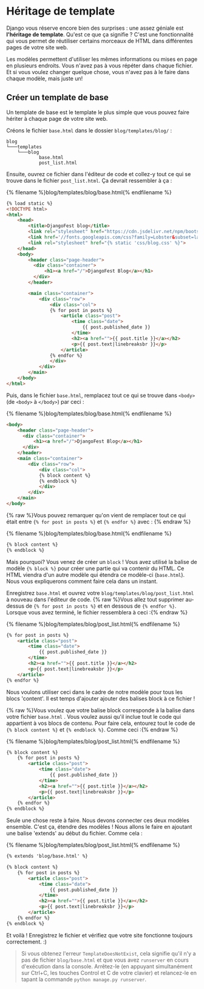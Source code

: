 # Héritage de template

Django vous réserve encore bien des surprises : une assez géniale est **l'héritage de template**. Qu'est ce que ça signifie ? C'est une fonctionnalité qui vous permet de réutiliser certains morceaux de HTML dans différentes pages de votre site web.

Les modèles permettent d'utiliser les mêmes informations ou mises en page en plusieurs endroits. Vous n'avez pas à vous répéter dans chaque fichier. Et si vous voulez changer quelque chose, vous n'avez pas à le faire dans chaque modèle, mais juste un!

## Créer un template de base

Un template de base est le template le plus simple que vous pouvez faire hériter à chaque page de votre site web.

Créons le fichier `base.html` dans le dossier `blog/templates/blog/` :

    blog
    └───templates
        └───blog
                base.html
                post_list.html
    

Ensuite, ouvrez ce fichier dans l'éditeur de code et collez-y tout ce qui se trouve dans le fichier `post_list.html`. Ça devrait ressembler à ça :

{% filename %}blog/templates/blog/base.html{% endfilename %}

```html
{% load static %}
<!DOCTYPE html>
<html>
    <head>
        <title>DjangoFest blog</title>
        <link rel="stylesheet" href="https://cdn.jsdelivr.net/npm/bootstrap@4.5.3/dist/css/bootstrap.min.css" integrity="sha384-TX8t27EcRE3e/ihU7zmQxVncDAy5uIKz4rEkgIXeMed4M0jlfIDPvg6uqKI2xXr2" crossorigin="anonymous">
        <link href='//fonts.googleapis.com/css?family=Lobster&subset=latin,latin-ext' rel='stylesheet' type='text/css'>
        <link rel="stylesheet" href="{% static 'css/blog.css' %}">
    </head>
    <body>
        <header class="page-header">
          <div class="container">
              <h1><a href="/">DjangoFest Blog</a></h1>
          </div>
        </header>

        <main class="container">
            <div class="row">
                <div class="col">
                {% for post in posts %}
                    <article class="post">
                        <time class="date">
                            {{ post.published_date }}
                        </time>
                        <h2><a href="">{{ post.title }}</a></h2>
                        <p>{{ post.text|linebreaksbr }}</p>
                    </article>
                {% endfor %}
                </div>
            </div>
        </main>
    </body>
</html>
```

Puis, dans le fichier `base.html`, remplacez tout ce qui se trouve dans `<body>` (de `<body>` à `</body>`) par ceci :

{% filename %}blog/templates/blog/base.html{% endfilename %}

```html
<body>
    <header class="page-header">
      <div class="container">
          <h1><a href="/">DjangoFest Blog</a></h1>
      </div>
    </header>
    <main class="container">
        <div class="row">
            <div class="col">
            {% block content %}
            {% endblock %}
            </div>
        </div>
    </main>
</body>
```

{% raw %}Vous pouvez remarquer qu'on vient de remplacer tout ce qui était entre `{% for post in posts %}` et `{% endfor %}` avec : {% endraw %}

{% filename %}blog/templates/blog/base.html{% endfilename %}

```html
{% block content %}
{% endblock %}
```

Mais pourquoi? Vous venez de créer un `block` ! Vous avez utilisé la balise de modèle `{% block %}` pour créer une partie qui va contenir du HTML. Ce HTML viendra d'un autre modèle qui étendra ce modèle-ci (`base.html`). Nous vous expliquerons comment faire cela dans un instant.

Enregistrez `base.html` et ouvrez votre `blog/templates/blog/post_list.html` à nouveau dans l'éditeur de code. {% raw %}Vous allez tout supprimer au-dessus de `{% for post in posts %}` et en dessous de `{% endfor %}`. Lorsque vous avez terminé, le fichier ressemblera à ceci :{% endraw %}

{% filename %}blog/templates/blog/post_list.html{% endfilename %}

```html
{% for post in posts %}
    <article class="post">
        <time class="date">
            {{ post.published_date }}
        </time>
        <h2><a href="">{{ post.title }}</a></h2>
        <p>{{ post.text|linebreaksbr }}</p>
    </article>
{% endfor %}
```

Nous voulons utiliser ceci dans le cadre de notre modèle pour tous les blocs 'content'. Il est temps d'ajouter ajouter des balises block à ce fichier !

{% raw %}Vous voulez que votre balise block corresponde à la balise dans votre fichier `base.html` . Vous voulez aussi qu'il inclue tout le code qui appartient à vos blocs de contenu. Pour faire cela, entourez tout le code de `{% block content %}` et `{% endblock %}`. Comme ceci :{% endraw %}

{% filename %}blog/templates/blog/post_list.html{% endfilename %}

```html
{% block content %}
    {% for post in posts %}
        <article class="post">
            <time class="date">
                {{ post.published_date }}
            </time>
            <h2><a href="">{{ post.title }}</a></h2>
            <p>{{ post.text|linebreaksbr }}</p>
        </article>
    {% endfor %}
{% endblock %}
```

Seule une chose reste à faire. Nous devons connecter ces deux modèles ensemble. C'est ça, étendre des modèles ! Nous allons le faire en ajoutant une balise 'extends' au début du fichier. Comme cela :

{% filename %}blog/templates/blog/post_list.html{% endfilename %}

```html
{% extends 'blog/base.html' %}

{% block content %}
    {% for post in posts %}
        <article class="post">
            <time class="date">
                {{ post.published_date }}
            </time>
            <h2><a href="">{{ post.title }}</a></h2>
            <p>{{ post.text|linebreaksbr }}</p>
        </article>
    {% endfor %}
{% endblock %}
```

Et voilà ! Enregistrez le fichier et vérifiez que votre site fonctionne toujours correctement. :)

> Si vous obtenez l'erreur `TemplateDoesNotExist`, cela signifie qu'il n'y a pas de fichier `blog/base.html` et que vous avez `runserver` en cours d'exécution dans la console. Arrêtez-le (en appuyant simultanément sur Ctrl+C, les touches Control et C de votre clavier) et relancez-le en tapant la commande `python manage.py runserver`.